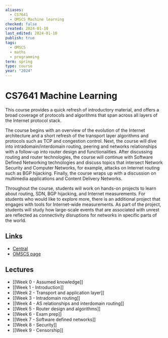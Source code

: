 ```yaml
---
aliases:
  - CS7641
  - OMSCS Machine learning
checked: false
created: 2024-01-10
last_edited: 2024-01-10
publish: true
tags:
  - OMSCS
  - maths
  - programming
term: spring
type: course
year: "2024"
---
```

# CS7641 Machine Learning

This course provides a quick refresh of introductory material, and offers a broad coverage of protocols and algorithms that span across all layers of the Internet protocol stack.

The course begins with an overview of the evolution of the Internet architecture and a short refresh of the transport layer algorithms and protocols such as TCP and congestion control. Next, the course will dive into intradomain/interdomain routing, peering and networks relationships with a follow-up into router design and functionalities. After discussing routing and router technologies, the course will continue with Software Defined Networking technologies and discuss topics that intersect Network Security and Computer Networks, for example, attacks on Internet routing such as BGP hijacking. Finally, the course wraps up with a discussion on multimedia applications and Content Delivery Networks.

Throughout the course, students will work on hands-on projects to learn about routing, SDN, BGP hijacking, and Internet measurements. For students who would like to explore more, there is an additional project that engages with tools for Internet-wide measurements. As part of the project, students will study how large-scale events that are associated with unrest are reflected as connectivity disruptions for networks in specific parts of the world.

## Links
- [Central](https://www.omscentral.com/courses/computer-networks/reviews)
- [OMSCS page](https://omscs.gatech.edu/cs-6250-computer-networks)

## Lectures
- [[Week 0 - Assumed knowledge]]
- [[Week 1 - Introduction]]
- [[Week 2 - Transport and application layer]]
- [[Week 3 - Intradomain routing]]
- [[Week 4 - AS relationships and interdomain routing]]
- [[Week 5 - Router design and algorithms]]
- [[Week 6 - Exam prep]]
- [[Week 7 - Software defined networks]]
- [[Week 8 - Security]]
- [[Week 9 - Censorship]]